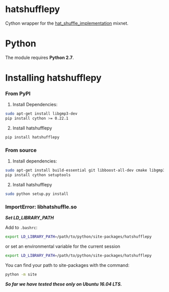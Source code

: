 hatshufflepy
============

Cython wrapper for the 
[hat_shuffle_implementation](https://bitbucket.org/JannoSiim/hat_shuffle_implementation/src/lib/)
mixnet. 

Python
======

The module requires **Python 2.7**.

Installing hatshufflepy
==================

### From PyPI

1. Install Dependencies:

```bash
sudo apt-get install libgmp3-dev
pip install cython >= 0.22.1
```

2. Install hatshufflepy

```bash
pip install hatshufflepy
```

### From source


1. Install dependencies:

```bash
sudo apt-get install build-essential git libboost-all-dev cmake libgmp3-dev libssl-dev libprocps4-dev pkg-config python-pip
pip install cython setuptools
```

2. Install hatshufflepy

```bash
sudo python setup.py install
```

### ImportError: libhatshuffle.so

***Set LD_LIBRARY_PATH***

Add to `.bashrc`:

```bash
export LD_LIBRARY_PATH=/path/to/python/site-packages/hatshufflepy
```

or set an environmental variable for the current session

```bash
export LD_LIBRARY_PATH=/path/to/python/site-packages/hatshufflepy
```

You can find your path to site-packages with the command:

```bash
python -m site
```

***So far we have tested these only on Ubuntu 16.04 LTS.***
